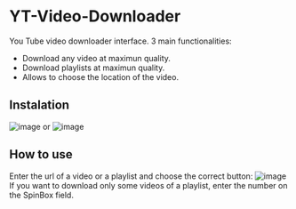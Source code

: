 # YT-Video-Downloader
You Tube video downloader interface.
3 main functionalities:
  - Download any video at maximun quality.
  - Download playlists at maximun quality.
  - Allows to choose the location of the video.

## Instalation
![image](https://user-images.githubusercontent.com/68274609/188312395-8ea3d956-346a-4613-8f11-3f36ed746ae0.png)
or
![image](https://user-images.githubusercontent.com/68274609/188312417-38cc5bca-2c9b-4e4c-a306-2c769e710287.png)

## How to use
Enter the url of a video or a playlist and choose the correct button:
![image](https://user-images.githubusercontent.com/68274609/188312489-980ce259-18bb-47b9-a9ad-dfe0b3c03ab4.png)
If you want to download only some videos of a playlist, enter the number on the SpinBox field.

